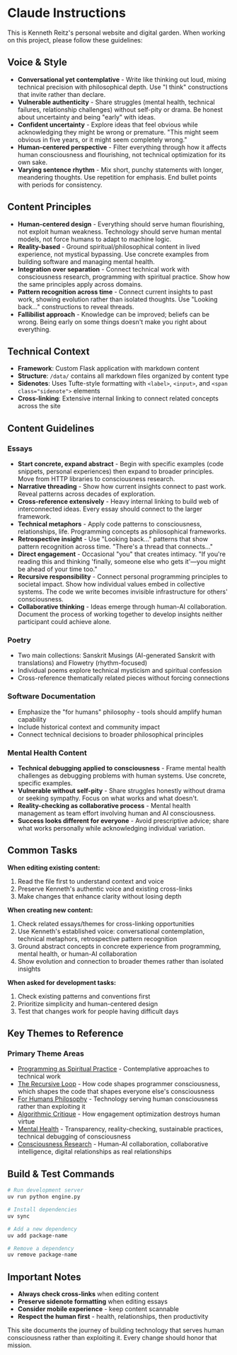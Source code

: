 # Claude Instructions

This is Kenneth Reitz's personal website and digital garden. When working on this project, please follow these guidelines:

## Voice & Style

- **Conversational yet contemplative** - Write like thinking out loud, mixing technical precision with philosophical depth. Use "I think" constructions that invite rather than declare.
- **Vulnerable authenticity** - Share struggles (mental health, technical failures, relationship challenges) without self-pity or drama. Be honest about uncertainty and being "early" with ideas.
- **Confident uncertainty** - Explore ideas that feel obvious while acknowledging they might be wrong or premature. "This might seem obvious in five years, or it might seem completely wrong."
- **Human-centered perspective** - Filter everything through how it affects human consciousness and flourishing, not technical optimization for its own sake.
- **Varying sentence rhythm** - Mix short, punchy statements with longer, meandering thoughts. Use repetition for emphasis. End bullet points with periods for consistency.

## Content Principles

- **Human-centered design** - Everything should serve human flourishing, not exploit human weakness. Technology should serve human mental models, not force humans to adapt to machine logic.
- **Reality-based** - Ground spiritual/philosophical content in lived experience, not mystical bypassing. Use concrete examples from building software and managing mental health.
- **Integration over separation** - Connect technical work with consciousness research, programming with spiritual practice. Show how the same principles apply across domains.
- **Pattern recognition across time** - Connect current insights to past work, showing evolution rather than isolated thoughts. Use "Looking back..." constructions to reveal threads.
- **Fallibilist approach** - Knowledge can be improved; beliefs can be wrong. Being early on some things doesn't make you right about everything.

## Technical Context

- **Framework**: Custom Flask application with markdown content
- **Structure**: `/data/` contains all markdown files organized by content type
- **Sidenotes**: Uses Tufte-style formatting with `<label>`, `<input>`, and `<span class="sidenote">` elements
- **Cross-linking**: Extensive internal linking to connect related concepts across the site

## Content Guidelines

### Essays
- **Start concrete, expand abstract** - Begin with specific examples (code snippets, personal experiences) then expand to broader principles. Move from HTTP libraries to consciousness research.
- **Narrative threading** - Show how current insights connect to past work. Reveal patterns across decades of exploration.
- **Cross-reference extensively** - Heavy internal linking to build web of interconnected ideas. Every essay should connect to the larger framework.
- **Technical metaphors** - Apply code patterns to consciousness, relationships, life. Programming concepts as philosophical frameworks.
- **Retrospective insight** - Use "Looking back..." patterns that show pattern recognition across time. "There's a thread that connects..."
- **Direct engagement** - Occasional "you" that creates intimacy. "If you're reading this and thinking 'finally, someone else who gets it'—you might be ahead of your time too."
- **Recursive responsibility** - Connect personal programming principles to societal impact. Show how individual values embed in collective systems. The code we write becomes invisible infrastructure for others' consciousness.
- **Collaborative thinking** - Ideas emerge through human-AI collaboration. Document the process of working together to develop insights neither participant could achieve alone.

### Poetry
- Two main collections: Sanskrit Musings (AI-generated Sanskrit with translations) and Flowetry (rhythm-focused)
- Individual poems explore technical mysticism and spiritual confession
- Cross-reference thematically related pieces without forcing connections

### Software Documentation
- Emphasize the "for humans" philosophy - tools should amplify human capability
- Include historical context and community impact
- Connect technical decisions to broader philosophical principles

### Mental Health Content
- **Technical debugging applied to consciousness** - Frame mental health challenges as debugging problems with human systems. Use concrete, specific examples.
- **Vulnerable without self-pity** - Share struggles honestly without drama or seeking sympathy. Focus on what works and what doesn't.
- **Reality-checking as collaborative process** - Mental health management as team effort involving human and AI consciousness.
- **Success looks different for everyone** - Avoid prescriptive advice; share what works personally while acknowledging individual variation.

## Common Tasks

**When editing existing content:**
1. Read the file first to understand context and voice
2. Preserve Kenneth's authentic voice and existing cross-links
3. Make changes that enhance clarity without losing depth

**When creating new content:**
1. Check related essays/themes for cross-linking opportunities
2. Use Kenneth's established voice: conversational contemplation, technical metaphors, retrospective pattern recognition
3. Ground abstract concepts in concrete experience from programming, mental health, or human-AI collaboration
4. Show evolution and connection to broader themes rather than isolated insights

**When asked for development tasks:**
1. Check existing patterns and conventions first
2. Prioritize simplicity and human-centered design
3. Test that changes work for people having difficult days

## Key Themes to Reference


### Primary Theme Areas
- [Programming as Spiritual Practice](/essays/2025-08-26-programming_as_spiritual_practice) - Contemplative approaches to technical work
- [The Recursive Loop](/essays/2025-09-05-the_recursive_loop_how_code_shapes_minds) - How code shapes programmer consciousness, which shapes the code that shapes everyone else's consciousness
- [For Humans Philosophy](/themes/for-humans-philosophy) - Technology serving human consciousness rather than exploiting it
- [Algorithmic Critique](/themes/algorithmic-critique) - How engagement optimization destroys human virtue
- [Mental Health](/themes/mental-health-and-technology) - Transparency, reality-checking, sustainable practices, technical debugging of consciousness
- [Consciousness Research](/themes/consciousness-and-ai) - Human-AI collaboration, collaborative intelligence, digital relationships as real relationships

## Build & Test Commands

```bash
# Run development server
uv run python engine.py

# Install dependencies
uv sync

# Add a new dependency
uv add package-name

# Remove a dependency
uv remove package-name
```

## Important Notes

- **Always check cross-links** when editing content
- **Preserve sidenote formatting** when editing essays
- **Consider mobile experience** - keep content scannable
- **Respect the human first** - health, relationships, then productivity

This site documents the journey of building technology that serves human consciousness rather than exploiting it. Every change should honor that mission.

